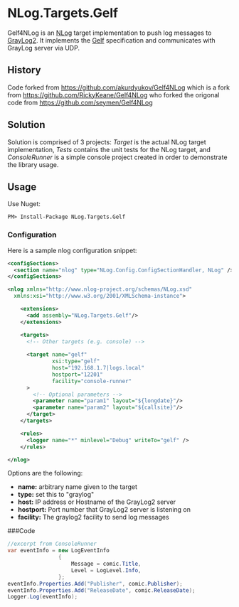 # NLog.Targets.Gelf
Gelf4NLog is an [NLog] target implementation to push log messages to [GrayLog2]. It implements the [Gelf] specification and communicates with GrayLog server via UDP.

## History
Code forked from https://github.com/akurdyukov/Gelf4NLog which is a fork from https://github.com/RickyKeane/Gelf4NLog who forked the origonal code from https://github.com/seymen/Gelf4NLog

## Solution
Solution is comprised of 3 projects: *Target* is the actual NLog target implementation, *Tests* contains the unit tests for the NLog target, and *ConsoleRunner* is a simple console project created in order to demonstrate the library usage.
## Usage
Use Nuget:
```
PM> Install-Package NLog.Targets.Gelf
```
### Configuration
Here is a sample nlog configuration snippet:
```xml
<configSections>
  <section name="nlog" type="NLog.Config.ConfigSectionHandler, NLog" />
</configSections>

<nlog xmlns="http://www.nlog-project.org/schemas/NLog.xsd"
  xmlns:xsi="http://www.w3.org/2001/XMLSchema-instance">

	<extensions>
	  <add assembly="NLog.Targets.Gelf"/>
	</extensions>

	<targets>
	  <!-- Other targets (e.g. console) -->
    
	  <target name="gelf" 
			  xsi:type="gelf" 
			  host="192.168.1.7|logs.local" 
			  hostport="12201" 
			  facility="console-runner"
	  >
        <!-- Optional parameters -->
        <parameter name="param1" layout="${longdate}"/>
        <parameter name="param2" layout="${callsite}"/>
      </target>
	</targets>

	<rules>
	  <logger name="*" minlevel="Debug" writeTo="gelf" />
	</rules>

</nlog>
```

Options are the following:
* __name:__ arbitrary name given to the target
* __type:__ set this to "graylog"
* __host:__ IP address or Hostname of the GrayLog2 server
* __hostport:__ Port number that GrayLog2 server is listening on
* __facility:__ The graylog2 facility to send log messages

###Code
```c#
//excerpt from ConsoleRunner
var eventInfo = new LogEventInfo
    			{
					Message = comic.Title,
					Level = LogLevel.Info,
				};
eventInfo.Properties.Add("Publisher", comic.Publisher);
eventInfo.Properties.Add("ReleaseDate", comic.ReleaseDate);
Logger.Log(eventInfo);
```

[NLog]: http://nlog-project.org/
[GrayLog2]: http://graylog2.org/
[Gelf]: http://graylog2.org/about/gelf